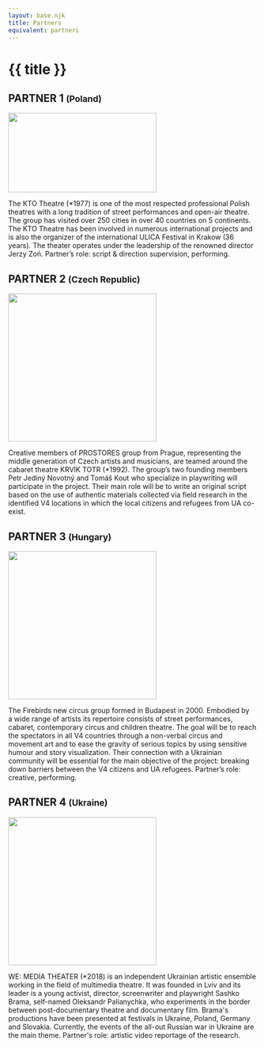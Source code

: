 ```yaml
---
layout: base.njk
title: Partners
equivalent: partneri
---
```


# {{ title }}

<article>

## PARTNER 1 <small>(Poland)</small>

[<img src="/img/partners/kto-teater-pl.png" width="300" height="161">](https://teatrkto.pl/)

The KTO Theatre (*1977) is one of the most respected professional Polish theatres with a long tradition of street performances and open-air theatre. The group has visited over 250 cities in over 40 countries on 5 continents. The KTO Theatre has been involved in numerous international projects and is also the organizer of the international ULICA Festival in Krakow (36 years). The theater operates under the leadership of the renowned director Jerzy Zoń. Partner’s role: script & direction supervision, performing.
</article>

<article>

## PARTNER 2 <small>(Czech Republic)</small>

[<img src="/img/partners/krvik-totr-cz.png" width="300" height="300">](https://krviktotr.cz/)

Creative members of PROSTORES group from Prague, representing the middle generation of Czech artists and musicians, are teamed around the cabaret theatre KRVIK TOTR (*1992). The group’s two founding members Petr Jediný Novotný and Tomáš Kout who specialize in playwriting will participate in the project. Their main role will be to write an original script based on the use of authentic materials collected via field research in the identified V4 locations in which the local citizens and refugees from UA co-exist. 
</article>

<article>

## PARTNER 3 <small>(Hungary)</small>

[<img src="/img/partners/firebirds-hu.png" width="300" height="300">](https://firebirds.hu/)

The Firebirds new circus group formed in Budapest in 2000. Embodied by a wide range of artists its repertoire consists of street performances, cabaret, contemporary circus and children theatre. The goal will be to reach the spectators in all V4 countries through a non-verbal circus and movement art and to ease the gravity of serious topics by using sensitive humour and story visualization. Their connection with a Ukrainian community will be essential for the main objective of the project: breaking down barriers between the V4 citizens and UA refugees. Partner’s role: creative, performing.
</article>

<article>

## PARTNER 4 <small>(Ukraine)</small>

[<img src="/img/partners/we-media-theater-ua.png" width="300" height="300">](https://www.facebook.com/WEmediatheater)

WE: MEDIA THEATER (*2018) is an independent Ukrainian artistic ensemble working in the field of multimedia theatre. It was founded in Lviv and its leader is a young activist, director, screenwriter and playwright Sashko Brama, self-named Oleksandr Palianychka, who experiments in the border between post-documentary theatre and documentary film. Brama's productions have been presented at festivals in Ukraine, Poland, Germany and Slovakia. Currently, the events of the all-out Russian war in Ukraine are the main theme. Partner's role: artistic video reportage of the research.

